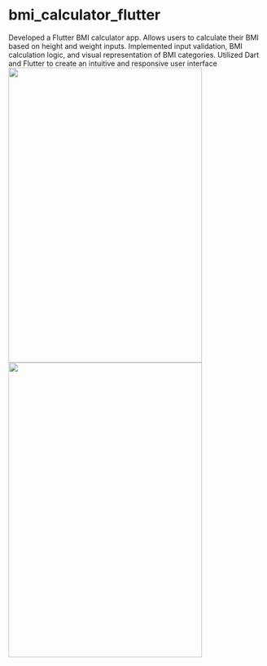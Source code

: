 # bmi_calculator_flutter
Developed a Flutter BMI calculator app.
Allows users to calculate their BMI based on height and weight inputs.
Implemented input validation, BMI calculation logic, and visual representation of BMI categories.
Utilized Dart and Flutter to create an intuitive and responsive user interface
<img src="https://github.com/anettaj/bmi_calculator_flutter/assets/58222128/e0c551d5-a67e-41be-8a7e-145bcfc89c67.png" width="380" height="580">
<img src="https://github.com/anettaj/bmi_calculator_flutter/assets/58222128/9c0b2f1f-14a3-4c26-a091-18d840150940.png" width="380" height="580">

